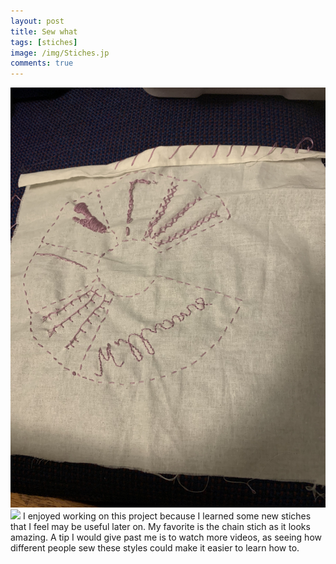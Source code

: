 ```yaml
---
layout: post
title: Sew what
tags: [stiches]
image: /img/Stiches.jp
comments: true
---
```


![Sample](/img/Stiches.jpg)
<img src= "Stiches.jpg">
I enjoyed working on this project because I learned some new stiches that I feel may be useful later on. My favorite is the chain stich as it looks amazing.
A tip I would give past me is to watch more videos, as seeing how different people sew these styles could make it easier to learn how to.

